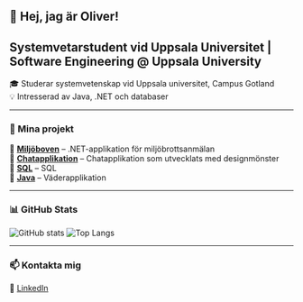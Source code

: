 
## 👋 Hej, jag är Oliver!  
## Systemvetarstudent vid Uppsala Universitet | Software Engineering @ Uppsala University

🎓 Studerar systemvetenskap vid Uppsala universitet, Campus Gotland  
💡 Intresserad av Java, .NET och databaser  

<hr>

### 📌 Mina projekt  
🔹 **[Miljöboven](https://github.com/dittrepo)** – .NET-applikation för miljöbrottsanmälan <br>
🔹 **[Chatapplikation](https://github.com/dittrepo)** – Chatapplikation som utvecklats med designmönster <br>
🔹 **[SQL](https://github.com/dittrepo)** – SQL <br>
🔹 **[Java](https://github.com/dittrepo)** – Väderapplikation <br>

<hr>

### 📊 GitHub Stats 
![GitHub stats](https://github-readme-stats.vercel.app/api?username=olivergottberg&show_icons=true&theme=tokyonight)
![Top Langs](https://github-readme-stats.vercel.app/api/top-langs/?username=olivergottberg&layout=compact&theme=tokyonight)

<hr>

### 📫 Kontakta mig  
💼 [LinkedIn](https://www.linkedin.com/in/oliver-gottberg-348043271/)  

